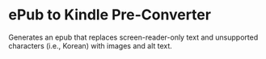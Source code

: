 # ePub to Kindle Pre-Converter
Generates an epub that replaces screen-reader-only text and unsupported characters (i.e., Korean) with images and alt text.
